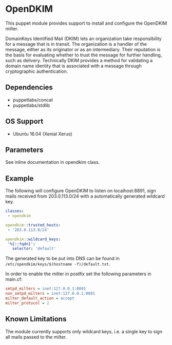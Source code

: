 # OpenDKIM

This puppet module provides support to install and configure the
OpenDKIM milter.

DomainKeys Identified Mail (DKIM) lets an organization take responsibility
for a message that is in transit.  The organization is a handler of the
message, either as its originator or as an intermediary. Their reputation
is the basis for evaluating whether to trust the message for further
handling, such as delivery. Technically DKIM provides a method for
validating a domain name identity that is associated with a message through
cryptographic authentication.

## Dependencies

 * puppetlabs/concat
 * puppetlabs/stdlib

## OS Support

 * Ubuntu 16.04 (Xenial Xerus)

## Parameters

See inline documentation in opendkim class.

## Example

The following will configure OpenDKIM to listen on localhost:8891, sign mails received from 203.0.113.0/24
with a automatically generated wildcard key.

```yaml
classes:
 - opendkim

opendkim::trusted_hosts:
 - '203.0.113.0/24'

opendkim::wildcard_keys:
 '%{::fqdn}':
   selector: 'default'
```

The generated key to be put into DNS can be found in `/etc/opendkim/keys/$(hostname -f)/default.txt`.

In order to enable the milter in postfix set the following parameters in main.cf:

```ini
smtpd_milters = inet:127.0.0.1:8891
non_smtpd_milters = inet:127.0.0.1:8891
milter_default_action = accept
milter_protocol = 2
```

## Known Limitations

The module currently supports only wildcard keys, i.e. a single key to sign
all mails passed to the milter.
